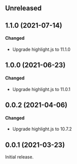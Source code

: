 ## Unreleased

## 1.1.0 (2021-07-14)

#### Changed

- Upgrade highlight.js to 11.1.0

## 1.0.0 (2021-06-23)

#### Changed

- Upgrade highlight.js to 11.0.1

## 0.0.2 (2021-04-06)

#### Changed

- Upgrade highlight.js to 10.7.2

## 0.0.1 (2021-03-23)

Initial release.
